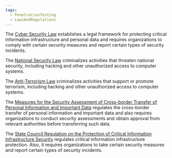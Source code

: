 ```yaml
---
tags:
  - PenetrationTesting
  - LawsAndRegulations
---
```

The [Cyber Security Law](https://digichina.stanford.edu/work/translation-cybersecurity-law-of-the-peoples-republic-of-china-effective-june-1-2017/) establishes a legal framework for protecting critical information infrastructure and personal data and requires organizations to comply with certain security measures and report certain types of security incidents.

The [National Security Law](https://www.chinalawtranslate.com/en/2015nsl/) criminalizes activities that threaten national security, including hacking and other unauthorized access to computer systems.

The [Anti-Terrorism Law](http://ni.china-embassy.gov.cn/esp/sgxw/202402/t20240201_11237595.htm) criminalizes activities that support or promote terrorism, including hacking and other unauthorized access to computer systems.

The [Measures for the Security Assessment of Cross-border Transfer of Personal Information and Important Data](https://www.mayerbrown.com/en/perspectives-events/publications/2022/07/china-s-security-assessments-for-cross-border-data-transfers-effective-september-2022) regulates the cross-border transfer of personal information and important data and also requires organizations to conduct security assessments and obtain approval from relevant authorities before transferring such data.

The [State Council Regulation on the Protection of Critical Information Infrastructure Security](http://english.www.gov.cn/policies/latestreleases/202108/17/content_WS611b8062c6d0df57f98de907.html) regulates critical information infrastructure protection. Also, it requires organizations to take certain security measures and report certain types of security incidents.
